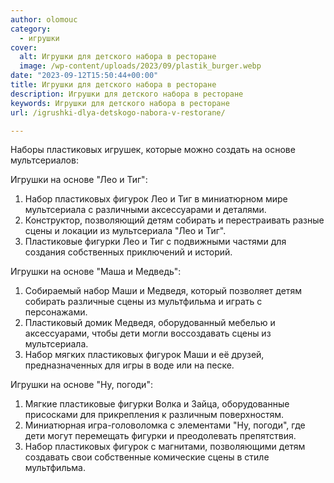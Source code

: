 ```yaml
---
author: olomouc
category:
  - игрушки
cover:
  alt: Игрушки для детского набора в ресторане
  image: /wp-content/uploads/2023/09/plastik_burger.webp
date: "2023-09-12T15:50:44+00:00"
title: Игрушки для детского набора в ресторане
description: Игрушки для детского набора в ресторане
keywords: Игрушки для детского набора в ресторане
url: /igrushki-dlya-detskogo-nabora-v-restorane/

---
```

Наборы пластиковых игрушек, которые можно создать на основе мультсериалов:

Игрушки на основе "Лео и Тиг":

1. Набор пластиковых фигурок Лео и Тиг в миниатюрном мире мультсериала с различными аксессуарами и деталями.
1. Конструктор, позволяющий детям собирать и перестраивать разные сцены и локации из мультсериала "Лео и Тиг".
1. Пластиковые фигурки Лео и Тиг с подвижными частями для создания собственных приключений и историй.

Игрушки на основе "Маша и Медведь":

1. Собираемый набор Маши и Медведя, который позволяет детям собирать различные сцены из мультфильма и играть с персонажами.
1. Пластиковый домик Медведя, оборудованный мебелью и аксессуарами, чтобы дети могли воссоздавать сцены из мультсериала.
1. Набор мягких пластиковых фигурок Маши и её друзей, предназначенных для игры в воде или на песке.

Игрушки на основе "Ну, погоди":

1. Мягкие пластиковые фигурки Волка и Зайца, оборудованные присосками для прикрепления к различным поверхностям.
1. Миниатюрная игра-головоломка с элементами "Ну, погоди", где дети могут перемещать фигурки и преодолевать препятствия.
1. Набор пластиковых фигурок с магнитами, позволяющими детям создавать свои собственные комические сцены в стиле мультфильма.
